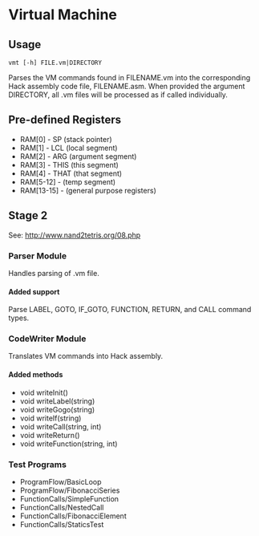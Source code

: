 # Virtual Machine

## Usage

    vmt [-h] FILE.vm|DIRECTORY

Parses the VM commands found in FILENAME.vm into the corresponding Hack
assembly code file, FILENAME.asm.  When provided the argument DIRECTORY,
all .vm files will be processed as if called individually.

## Pre-defined Registers

- RAM[0] - SP   (stack pointer)
- RAM[1] - LCL  (local segment)
- RAM[2] - ARG  (argument segment)
- RAM[3] - THIS (this segment)
- RAM[4] - THAT (that segment)
- RAM[5-12] -   (temp segment)
- RAM[13-15] -  (general purpose registers)

## Stage 2

See: http://www.nand2tetris.org/08.php

### Parser Module

Handles parsing of .vm file.

#### Added support

Parse LABEL, GOTO, IF_GOTO, FUNCTION, RETURN, and CALL command types.

### CodeWriter Module

Translates VM commands into Hack assembly.

#### Added methods

- void writeInit()
- void writeLabel(string)
- void writeGogo(string)
- void writeIf(string)
- void writeCall(string, int)
- void writeReturn()
- void writeFunction(string, int)

### Test Programs

- ProgramFlow/BasicLoop
- ProgramFlow/FibonacciSeries
- FunctionCalls/SimpleFunction
- FunctionCalls/NestedCall
- FunctionCalls/FibonacciElement
- FunctionCalls/StaticsTest
